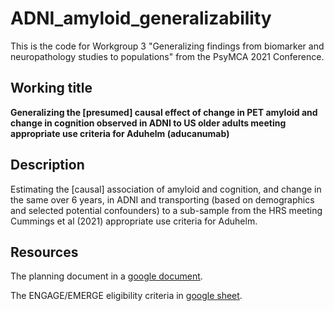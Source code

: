 # ADNI_amyloid_generalizability

This is the code for Workgroup 3 "Generalizing findings from biomarker and neuropathology studies to populations" from the PsyMCA 2021 Conference.

## Working title

**Generalizing the [presumed] causal effect of change in PET amyloid and change in cognition observed in ADNI to US older adults meeting appropriate use criteria for Aduhelm (aducanumab)**

## Description

Estimating the [causal] association of amyloid and cognition, and change in the same over 6 years, in ADNI and transporting (based on demographics and selected potential confounders) to a sub-sample from the HRS meeting Cummings et al (2021) appropriate use criteria for Aduhelm.

## Resources

The planning document in a [google document](https://docs.google.com/document/d/11KIGtJgfc7a8XOWL-yiW5OcoYPAidm5INFuw5ZaksBw/edit?usp=sharing).

The ENGAGE/EMERGE eligibility criteria in [google sheet](https://docs.google.com/spreadsheets/d/1w9lj9bmG6bg8Ze5i5NM5NhJRbLz_S0e0KQthKTF1ysw/edit?usp=sharing).
